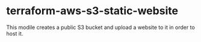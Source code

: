 # terraform-aws-s3-static-website <!-- omit in toc -->

This modile creates a public S3 bucket and upload a website to it in order to host it.

<!-- BEGIN_TF_DOCS -->
<!-- END_TF_DOCS -->